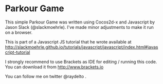 # Parkour Game

This simple Parkour Game was written using Cocos2d-x and Javascript by Jason Slack (@slackmoehrle).  I've made minor adjustments to make it run on a browser.

This is part of a Javascript JS tutorial that he wrote available at  http://slackmoehrle.github.io/tutorials/javascript/javascript/index.html#javascript-tutorial

I strongly recommend to use Brackets as IDE for editing / running this code. You can download it from http://www.brackets.io

You can follow me on twitter @raydelto .
